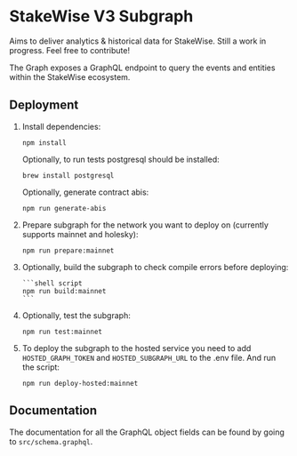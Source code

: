 # StakeWise V3 Subgraph

Aims to deliver analytics & historical data for StakeWise.
Still a work in progress. Feel free to contribute!

The Graph exposes a GraphQL endpoint to query the events
and entities within the StakeWise ecosystem.

## Deployment

1.  Install dependencies:

    ```shell script
    npm install
    ```

    Optionally, to run tests postgresql should be installed:

    ```shell script
    brew install postgresql
    ```

    Optionally, generate contract abis:

    ```shell script
    npm run generate-abis
    ```

2.  Prepare subgraph for the network you want to deploy on
    (currently supports mainnet and holesky):

    ```shell script
    npm run prepare:mainnet
    ```

3.  Optionally, build the subgraph to check compile errors
    before deploying:

        ```shell script
        npm run build:mainnet
        ```

4.  Optionally, test the subgraph:

    ```shell script
    npm run test:mainnet
    ```

5.  To deploy the subgraph to the hosted service
    you need to add `HOSTED_GRAPH_TOKEN` and `HOSTED_SUBGRAPH_URL`
    to the .env file. And run the script:

    ```shell script
    npm run deploy-hosted:mainnet
    ```

## Documentation

The documentation for all the GraphQL object fields can be
found by going to `src/schema.graphql`.
